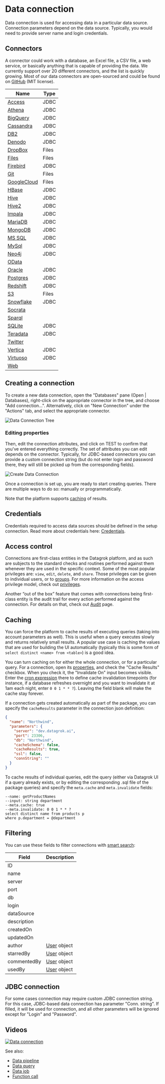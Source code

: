 <!-- TITLE: Data connection -->
<!-- SUBTITLE: -->

# Data connection

Data connection is used for accessing data in a particular data source. Connection parameters depend on the data source.
Typically, you would need to provide server name and login credentials.

## Connectors

A connector could work with a database, an Excel file, a CSV file, a web service, or basically anything that is capable
of providing the data. We currently support over 20 different connectors, and the list is quickly growing. Most of our
data connectors are open-sourced and could be found on
[GitHub](https://github.com/datagrok-ai/public/tree/master/connectors) (MIT license).

| Name                                     | Type  |
|------------------------------------------|-------|
| [Access](connectors/access.md)           | JDBC  |
| [Athena](connectors/athena.md)           | JDBC  |
| [BigQuery](connectors/bigquery.md)       | JDBC  |
| [Cassandra](connectors/cassandra.md)     | JDBC  |
| [DB2](connectors/db2.md)                 | JDBC  |
| [Denodo](connectors/denodo.md)           | JDBC  |
| [DropBox](connectors/dropbox.md)         | Files |
| [Files](connectors/files.md)             | Files |
| [Firebird](connectors/firebird.md)       | JDBC  |
| [Git](connectors/git.md)                 | Files |
| [GoogleCloud](connectors/googlecloud.md) | Files |
| [HBase](connectors/hbase.md)             | JDBC  |
| [Hive](connectors/hive.md)               | JDBC  |
| [Hive2](connectors/hive2.md)             | JDBC  |
| [Impala](connectors/impala.md)           | JDBC  |
| [MariaDB](connectors/mariadb.md)         | JDBC  |
| [MongoDB](connectors/mongodb.md)         | JDBC  |
| [MS SQL](connectors/mssql.md)            | JDBC  |
| [MySql](connectors/mysql.md)             | JDBC  |
| [Neo4j](connectors/neo4j.md)             | JDBC  |
| [OData](connectors/odata.md)             |       |
| [Oracle](connectors/oracle.md)           | JDBC  |
| [Postgres](connectors/postgres.md)       | JDBC  |
| [Redshift](connectors/redshift.md)       | JDBC  |
| [S3](connectors/s3.md)                   | Files |
| [Snowflake](connectors/snowflake.md)     | JDBC  |
| [Socrata](connectors/socrata.md)         |       |
| [Sparql](connectors/sparql.md)           |       |
| [SQLite](connectors/sqlite.md)           | JDBC  |
| [Teradata](connectors/teradata.md)       | JDBC  |
| [Twitter](connectors/twitter.md)         |       |
| [Vertica](connectors/vertica.md)         | JDBC  |
| [Virtuoso](connectors/virtuoso.md)       | JDBC  |
| [Web](connectors/web.md)                 |       |

## Creating a connection

To create a new data connection, open the "Databases" pane (Open | Databases), right-click on the appropriate connector
in the tree, and choose "Add connection...". Alternatively, click on "New Connection" under the
"Actions" tab, and select the appropriate connector.

![Data Connection Tree](data-connection-tree.png)

### Editing properties

Then, edit the connection attributes, and click on TEST to confirm that you've entered everything correctly. The set of
attributes you can edit depends on the connector. Typically, for JDBC-based connectors you can provide a custom
connection string (but do not enter login and password there, they will still be picked up from the corresponding
fields).

![Create Data Connection](data-connection-create.png)

Once a connection is set up, you are ready to start creating queries. There are multiple ways to do so: manually or
programmatically.

Note that the platform supports [caching](#caching) of results.

## Credentials

Credentials required to access data sources should be defined in the setup connection.
Read more about credentials here: [Credentials](data-connection-credentials.md).

## Access control

Connections are first-class entities in the Datagrok platform, and as such are subjects to the standard checks and
routines performed against them whenever they are used in the specific context. Some of the most popular privileges
are: `view`, `edit`, `delete`, and `share`. Those privileges can be given to individual users, or
to [groups](../govern/group.md). For more information on the access privilege model, check
out [privileges](../govern/security.md#privileges).

Another “out of the box” feature that comes with connections being first-class entity is the audit trail for every
action performed against the connection. For details on that, check out [Audit](../govern/audit.md) page.

## Caching

You can force the platform to cache results of executing queries (taking into account parameters as well). This is
useful when a query executes slowly and returns relatively small results. A popular use case is caching the values that
are used for building the UI automatically
(typically this is some form of `select distinct <name> from <table>`) is a good idea.

You can turn caching on for either the whole connection, or for a particular query. For a connection, open
its [properties](#editing-properties), and check the "Cache Results" checkbox. When you check it, the "Invalidate On"
input becomes visible. Enter the
[cron expression](https://www.freeformatter.com/cron-expression-generator-quartz.html)
there to define cache invalidation timepoints (for instance, if a database refreshes overnight and you want to
invalidate it at 1am each night, enter `0 0 1 * * ?`). Leaving the field blank will make the cache stay forever.

If a connection gets created automatically as part of the package, you can specify the `cacheResults`
parameter in the connection json definition:

```json
{
  "name": "Northwind",
  "parameters": {
    "server": "dev.datagrok.ai",
    "port": 23306,
    "db": "Northwind",
    "cacheSchema": false,
    "cacheResults": true,
    "ssl": false,
    "connString": ""
  }
}
```

To cache results of individual queries, edit the query (either via Datagrok UI if a query already exists, or by editing
the corresponding .sql file of the package queries)
and specify the `meta.cache` and `meta.invalidate` fields:

```Grok Script
--name: getProductNames
--input: string department
--meta.cache: true
--meta.invalidate: 0 0 1 * * ?
select distinct name from products p
where p.department = @department
```

## Filtering

You can use these fields to filter connections with [smart search](../datagrok/smart-search.md):

| Field       | Description                                 |
|-------------|---------------------------------------------|
| ID          |                                             |
| name        |                                             |
| server      |                                             |
| port        |                                             |
| db          |                                             |
| login       |                                             |
| dataSource  |                                             |
| description |                                             |
| createdOn   |                                             |
| updatedOn   |                                             |
| author      | [User](../govern/user.md) object            |
| starredBy   | [User](../govern/user.md) object            |
| commentedBy | [User](../govern/user.md) object            |
| usedBy      | [User](../govern/user.md) object            |

## JDBC connection

For some cases connection may require custom JDBC connection string. For this case, JDBC-based data connection has
parameter "Conn. string". If filled, it will be used for connection, and all other parameters will be ignored except
for "Login" and "Password".

## Videos

[![Data connection](../uploads/youtube/data_access.png "Open on Youtube")](https://www.youtube.com/watch?v=dKrCk38A1m8&t=1048s)

See also:

* [Data pipeline](data-pipeline.md)
* [Data query](data-query.md)
* [Data job](data-job.md)
* [Function call](../datagrok/functions/function-call.md)
